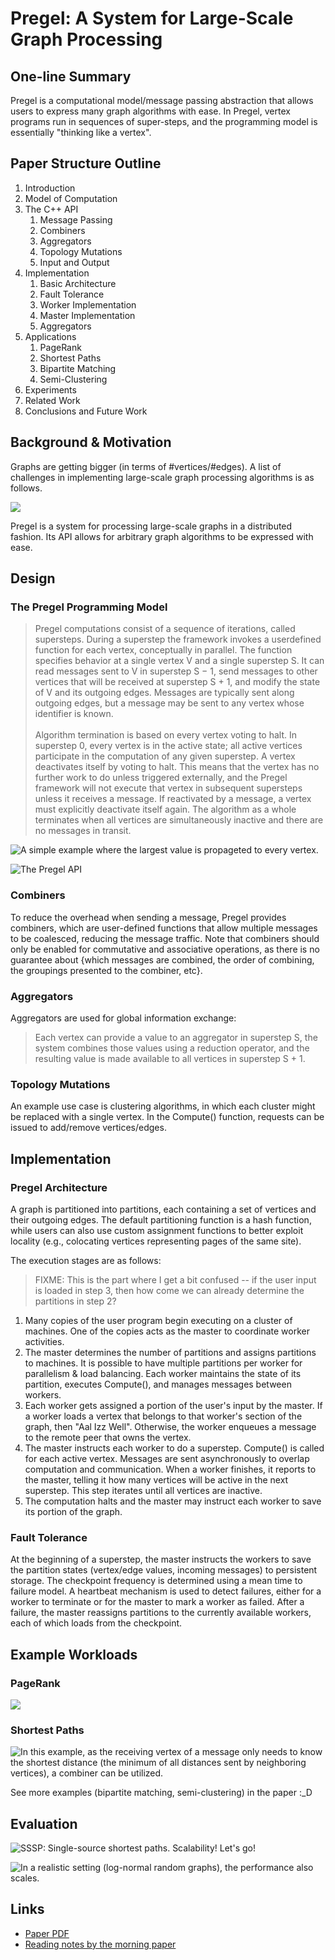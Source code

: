# Pregel: A System for Large-Scale Graph Processing

## One-line Summary

Pregel is a computational model/message passing abstraction that allows users to express many graph algorithms with ease. In Pregel, vertex programs run in sequences of super-steps, and the programming model is essentially "thinking like a vertex". 

## Paper Structure Outline

1. Introduction
2. Model of Computation
3. The C++ API
   1. Message Passing
   2. Combiners
   3. Aggregators
   4. Topology Mutations
   5. Input and Output
4. Implementation
   1. Basic Architecture
   2. Fault Tolerance
   3. Worker Implementation
   4. Master Implementation
   5. Aggregators
5. Applications
   1. PageRank
   2. Shortest Paths
   3. Bipartite Matching
   4. Semi-Clustering
6. Experiments
7. Related Work
8. Conclusions and Future Work

## Background & Motivation

Graphs are getting bigger (in terms of #vertices/#edges). A list of challenges in implementing large-scale graph processing algorithms is as follows.

![](../../.gitbook/assets/screen-shot-2021-06-18-at-11.12.57-pm.png)

Pregel is a system for processing large-scale graphs in a distributed fashion. Its API allows for arbitrary graph algorithms to be expressed with ease.

## Design

### The Pregel Programming Model

> Pregel computations consist of a sequence of iterations, called supersteps. During a superstep the framework invokes a userdefined function for each vertex, conceptually in parallel. The function specifies behavior at a single vertex V and a single superstep S. It can read messages sent to V in superstep S − 1, send messages to other vertices that will be received at superstep S + 1, and modify the state of V and its outgoing edges. Messages are typically sent along outgoing edges, but a message may be sent to any vertex whose identifier is known.\
> \
> Algorithm termination is based on every vertex voting to halt. In superstep 0, every vertex is in the active state; all active vertices participate in the computation of any given superstep. A vertex deactivates itself by voting to halt. This means that the vertex has no further work to do unless triggered externally, and the Pregel framework will not execute that vertex in subsequent supersteps unless it receives a message. If reactivated by a message, a vertex must explicitly deactivate itself again. The algorithm as a whole terminates when all vertices are simultaneously inactive and there are no messages in transit.

![A simple example where the largest value is propageted to every vertex.](../../.gitbook/assets/screen-shot-2021-06-18-at-8.24.38-pm.png)

![The Pregel API](../../.gitbook/assets/screen-shot-2021-06-18-at-10.48.55-pm.png)

### Combiners

To reduce the overhead when sending a message, Pregel provides combiners, which are user-defined functions that allow multiple messages to be coalesced, reducing the message traffic. Note that combiners should only be enabled for commutative and associative operations, as there is no guarantee about {which messages are combined, the order of combining, the groupings presented to the combiner, etc}.

### Aggregators

Aggregators are used for global information exchange:

> Each vertex can provide a value to an aggregator in superstep S, the system combines those values using a reduction operator, and the resulting value is made available to all vertices in superstep S + 1.

### Topology Mutations

An example use case is clustering algorithms, in which each cluster might be replaced with a single vertex. In the Compute() function, requests can be issued to add/remove vertices/edges. 

## Implementation

### Pregel Architecture

A graph is partitioned into partitions, each containing a set of vertices and their outgoing edges. The default partitioning function is a hash function, while users can also use custom assignment functions to better exploit locality (e.g., colocating vertices representing pages of the same site).

The execution stages are as follows:

> FIXME: This is the part where I get a bit confused -- if the user input is loaded in step 3, then how come we can already determine the partitions in step 2?

1. Many copies of the user program begin executing on a cluster of machines. One of the copies acts as the master to coordinate worker activities.
2. The master determines the number of partitions and assigns partitions to machines. It is possible to have multiple partitions per worker for parallelism & load balancing. Each worker maintains the state of its partition, executes Compute(), and manages messages between workers.
3. Each worker gets assigned a portion of the user's input by the master. If a worker loads a vertex that belongs to that worker's section of the graph, then "Aal Izz Well". Otherwise, the worker enqueues a message to the remote peer that owns the vertex.
4. The master instructs each worker to do a superstep. Compute() is called for each active vertex. Messages are sent asynchronously to overlap computation and communication. When a worker finishes, it reports to the master, telling it how many vertices will be active in the next superstep. This step iterates until all vertices are inactive.
5. The computation halts and the master may instruct each worker to save its portion of the graph.

### Fault Tolerance

At the beginning of a superstep, the master instructs the workers to save the partition states (vertex/edge values, incoming messages) to persistent storage. The checkpoint frequency is determined using a mean time to failure model. A heartbeat mechanism is used to detect failures, either for a worker to terminate or for the master to mark a worker as failed. After a failure, the master reassigns partitions to the currently available workers, each of which loads from the checkpoint.

## Example Workloads

### PageRank

![](../../.gitbook/assets/screen-shot-2021-06-19-at-12.07.07-am.png)

### Shortest Paths

![In this example, as the receiving vertex of a message only needs to know the shortest distance (the minimum of all distances sent by neighboring vertices), a combiner can be utilized.](../../.gitbook/assets/screen-shot-2021-06-19-at-12.07.39-am.png)

See more examples (bipartite matching, semi-clustering) in the paper :\_D

## Evaluation

![SSSP: Single-source shortest paths. Scalability! Let's go!](../../.gitbook/assets/screen-shot-2021-06-19-at-12.13.06-am.png)

![In a realistic setting (log-normal random graphs), the performance also scales.](../../.gitbook/assets/screen-shot-2021-06-19-at-12.14.18-am.png)

## Links

* [Paper PDF](https://www.dcs.bbk.ac.uk/\~dell/teaching/cc/paper/sigmod10/p135-malewicz.pdf)
* [Reading notes by the morning paper](https://blog.acolyer.org/2015/05/26/pregel-a-system-for-large-scale-graph-processing/)

